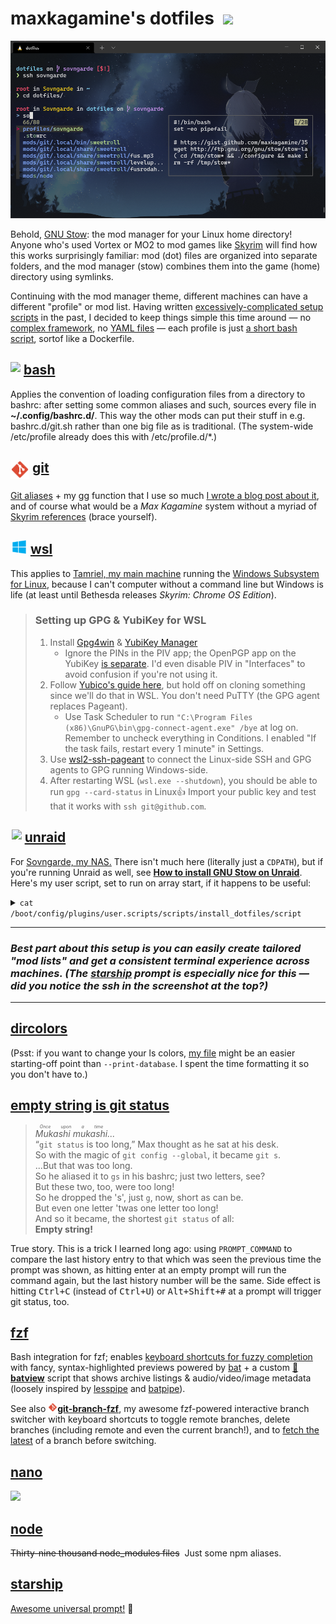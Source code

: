 # maxkagamine's dotfiles&ensp;<a href="https://twitter.com/intent/tweet?url=https%3A%2F%2Fgithub.com%2Fmaxkagamine%2Fdotfiles&via=maxkagamine&text=Awesome%20dotfiles%21&hashtags=programming"><img src="https://abs.twimg.com/responsive-web/client-web/icon-default.ee534d85.png" height="24" /></a>

<p align="center"><img src="doc/cross-machine awesomeness.png" /></p>

Behold, [GNU Stow](https://www.gnu.org/software/stow/manual/html_node/index.html#Top): the mod manager for your Linux home directory! Anyone who's used Vortex or MO2 to mod games like [Skyrim](https://www.youtube.com/playlist?list=PLYooEAFUfhDfO3m_WQWkHdIB3Zh2kIXKp) will find how this works surprisingly familiar: mod (dot) files are organized into separate folders, and the mod manager (stow) combines them into the game (home) directory using symlinks.

Continuing with the mod manager theme, different machines can have a different "profile" or mod list. Having written [excessively-complicated setup scripts](https://github.com/maxkagamine/dotfiles/blob/old/setup.ps1) in the past, I decided to keep things simple this time around &mdash; no [complex framework](https://alexpearce.me/2021/07/managing-dotfiles-with-nix/), no [YAML files](https://github.com/anishathalye/dotbot) &mdash; each profile is just [a short bash script](./profiles/tamriel), sortof like a Dockerfile.

## <img src="https://github.com/microsoft/terminal/raw/a74c37bbcd699ce2cd90bb5d81412663a6236fcc/res/terminal/images/StoreLogo.scale-100.png" height="30" align="top" /> [bash](./mods/bash)

Applies the convention of loading configuration files from a directory to bashrc: after setting some common aliases and such, sources every file in **~/.config/bashrc.d/**. This way the other mods can put their stuff in e.g. bashrc.d/git.sh rather than one big file as is traditional. (The system-wide /etc/profile already does this with /etc/profile.d/*.)

## <img src="https://raw.githubusercontent.com/vscode-icons/vscode-icons/3df43eb5a6dc932719159aa98d33d082cd1cceb0/icons/file_type_git.svg" align="top" height="30" /> [git](./mods/git)

[Git aliases](./mods/git/.config/bashrc.d/git.bashrc) + my gg function that I use so much [I wrote a blog post about it](https://kagamine.dev/en/gg-faster-git-commits/), and of course what would be a _Max Kagamine_ system without a myriad of [Skyrim references](https://kagamine.dev/en/fus-ro-dah/) (brace yourself).

## &#8201;<img src="https://github.com/devicons/devicon/raw/2ae2a900d2f041da66e950e4d48052658d850630/icons/windows8/windows8-original.svg" height="22" />&#8202; [wsl](./mods/wsl)

This applies to [Tamriel, my main machine](https://photos.app.goo.gl/GYYD6cBjdmbnX3tf6) running the [Windows Subsystem for Linux](https://docs.microsoft.com/en-us/windows/wsl/), because I can't computer without a command line but Windows is life (at least until Bethesda releases _Skyrim: Chrome OS Edition_).

> ### Setting up GPG & YubiKey for WSL
>  
> 1. Install [Gpg4win](https://gpg4win.org/download.html) & [YubiKey Manager](https://www.yubico.com/support/download/yubikey-manager/)
>    - Ignore the PINs in the PIV app; the OpenPGP app on the YubiKey [is separate](https://github.com/drduh/YubiKey-Guide/issues/248). I'd even disable PIV in "Interfaces" to avoid confusion if you're not using it.
> 2. Follow [Yubico's guide here](https://developers.yubico.com/PGP/SSH_authentication/Windows.html), but hold off on cloning something since we'll do that in WSL. You don't need PuTTY (the GPG agent replaces Pageant).
>    - Use Task Scheduler to run `"C:\Program Files (x86)\GnuPG\bin\gpg-connect-agent.exe" /bye` at log on. Remember to uncheck everything in Conditions. I enabled "If the task fails, restart every 1 minute" in Settings.
> 3. Use [wsl2-ssh-pageant](https://github.com/BlackReloaded/wsl2-ssh-pageant) to connect the Linux-side SSH and GPG agents to GPG running Windows-side.
> 4. After restarting WSL (`wsl.exe --shutdown`), you should be able to run `gpg --card-status` in Linux👍 Import your public key and test that it works with `ssh git@github.com`.

## &#8202;<img src="http://craftassets.unraid.net.s3.amazonaws.com/static/favicon/android-chrome-192x192.png?v=1.0" align="top" height="25" /> [unraid](./mods/unraid)

For [Sovngarde, my NAS.](https://photos.app.goo.gl/GYYD6cBjdmbnX3tf6) There isn't much here (literally just a `CDPATH`), but if you're running Unraid as well, see [**How to install GNU Stow on Unraid**](https://gist.github.com/maxkagamine/7e3741b883a272230eb451bdd84a8e23). Here's my user script, set to run on array start, if it happens to be useful:

<details>
<summary><code>cat /boot/config/plugins/user.scripts/scripts/install_dotfiles/script</code></summary>

```sh
#!/bin/bash
#name=Install dotfiles
#description=&lpar;Re&rpar;clone & install dotfiles.
#argumentDescription=Branch
#argumentDefault=master
#clearLog=true
set -eo pipefail

export PATH="/usr/local/bin:$PATH"
export HOME=/root

DOTFILES_DIR=~/dotfiles
BRANCH=${1:-master}

# Nuke existing dotfiles
[[ -d "$DOTFILES_DIR" ]] && make -C "$DOTFILES_DIR" clean
rm -rfv ~/.bashrc ~/.bash_profile "$DOTFILES_DIR"

# Clone repo
git clone -b "$BRANCH" https://github.com/maxkagamine/dotfiles.git "$DOTFILES_DIR"

# Install
cd "$DOTFILES_DIR"
make
```

</details>

---

### _Best part about this setup is you can easily create tailored "mod lists" and get a consistent terminal experience across machines. (The [starship](https://starship.rs/) prompt is especially nice for this &mdash; did you notice the ssh in the screenshot at the top?)_

---

## [dircolors](./mods/dircolors)

(Psst: if you want to change your ls colors, [my file](./mods/dircolors/.config/dircolors) might be an easier starting-off point than `--print-database`. I spent the time formatting it so you don't have to.)

## [empty string is git status](./mods/empty_string_is_git_status/.config/bashrc.d/zz_empty_string_is_git_status.sh)

> <i><ruby>Mukashi mukashi <rp>(</rp><rt>Once upon a time</rt><rp>)</rp>...</i>  
> “`git status` is too long,” Max thought as he sat at his desk.  
> So with the magic of `git config --global`, it became `git s`.  
> ...But that was too long.  
> So he aliased it to `gs` in his bashrc; just two letters, see?  
> But these two, too, were too long!  
> So he dropped the 's', just `g`, now, short as can be.  
> But even one letter 'twas one letter too long!  
> And so it became, the shortest `git status` of all:  
> **Empty string!**

True story. This is a trick I learned long ago: using `PROMPT_COMMAND` to compare the last history entry to that which was seen the previous time the prompt was shown, as hitting enter at an empty prompt will run the command again, but the last history number will be the same. Side effect is hitting <kbd>Ctrl+C</kbd> (instead of <kbd>Ctrl+U</kbd>) or <kbd>Alt+Shift+#</kbd> at a prompt will trigger git status, too.

## [fzf](./mods/fzf/.config/bashrc.d/fzf.sh)

Bash integration for fzf; enables [keyboard shortcuts for fuzzy completion](https://github.com/junegunn/fzf#key-bindings-for-command-line) with fancy, syntax-highlighted previews powered by [bat](https://github.com/sharkdp/bat) + a custom [🦇**batview**](mods/fzf/.local/bin/batview) script that shows archive listings & audio/video/image metadata (loosely inspired by [lesspipe](https://github.com/wofr06/lesspipe) and [batpipe](https://github.com/eth-p/bat-extras)).

See also [<img src="https://raw.githubusercontent.com/vscode-icons/vscode-icons/3df43eb5a6dc932719159aa98d33d082cd1cceb0/icons/file_type_git.svg" height="15" />**git-branch-fzf**](mods/git/.local/bin/git-branch-fzf), my awesome fzf-powered interactive branch switcher with keyboard shortcuts to toggle remote branches, delete branches (including remote and even the current branch!), and to [fetch the latest](mods/git/.local/bin/git-checkout-latest) of a branch before switching.

## [nano](./mods/nano/.config/nano/nanorc)

<img src="https://i.imgur.com/8sqd67K.png" height="375" />

## [node](./mods/node/.config/bashrc.d/node.sh)

~~Thirty-nine thousand node_modules files~~&nbsp; Just some npm aliases.

## [starship](./mods/starship/.config)

[Awesome universal prompt!](https://starship.rs/) 🚀
